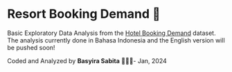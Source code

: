 
# Resort Booking Demand 🏨

Basic Exploratory Data Analysis from the [Hotel Booking Demand](https://www.kaggle.com/datasets/jessemostipak/hotel-booking-demand) dataset. 
The analysis currently done in Bahasa Indonesia and the English version will be pushed soon!

Coded and Analyzed by **Basyira Sabita** 👩‍💻✨- Jan, 2024